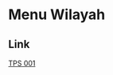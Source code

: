 # Menu Wilayah

## Link

[TPS 001](https://github.com/gigit-pemilu/pemilu-2024-94-papua-tengah/tree/main/pileg-dpr/hitung-suara/sub/94-papua-tengah/sub/01-nabire/sub/08-teluk-umar/sub/2003-bawei/sub/001-tps)

